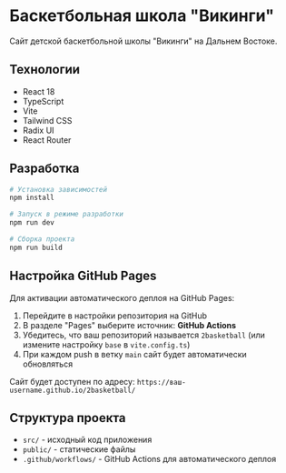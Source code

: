 # Баскетбольная школа "Викинги"

Сайт детской баскетбольной школы "Викинги" на Дальнем Востоке.

## Технологии

- React 18
- TypeScript
- Vite
- Tailwind CSS
- Radix UI
- React Router

## Разработка

```bash
# Установка зависимостей
npm install

# Запуск в режиме разработки
npm run dev

# Сборка проекта
npm run build
```

## Настройка GitHub Pages

Для активации автоматического деплоя на GitHub Pages:

1. Перейдите в настройки репозитория на GitHub
2. В разделе "Pages" выберите источник: **GitHub Actions**
3. Убедитесь, что ваш репозиторий называется `2basketball` (или измените настройку `base` в `vite.config.ts`)
4. При каждом push в ветку `main` сайт будет автоматически обновляться

Сайт будет доступен по адресу: `https://ваш-username.github.io/2basketball/`

## Структура проекта

- `src/` - исходный код приложения
- `public/` - статические файлы  
- `.github/workflows/` - GitHub Actions для автоматического деплоя 